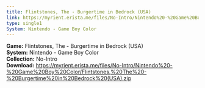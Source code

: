 ```yaml
---
title: Flintstones, The - Burgertime in Bedrock (USA)
link: https://myrient.erista.me/files/No-Intro/Nintendo%20-%20Game%20Boy%20Color/Flintstones,%20The%20-%20Burgertime%20in%20Bedrock%20(USA).zip
type: single1
System: Nintendo - Game Boy Color
---
```

<b>Game:</b> Flintstones, The - Burgertime in Bedrock (USA)<br>
<b>System:</b> Nintendo - Game Boy Color<br>
<b>Collection:</b> No-Intro<br>
<b>Download:</b> https://myrient.erista.me/files/No-Intro/Nintendo%20-%20Game%20Boy%20Color/Flintstones,%20The%20-%20Burgertime%20in%20Bedrock%20(USA).zip